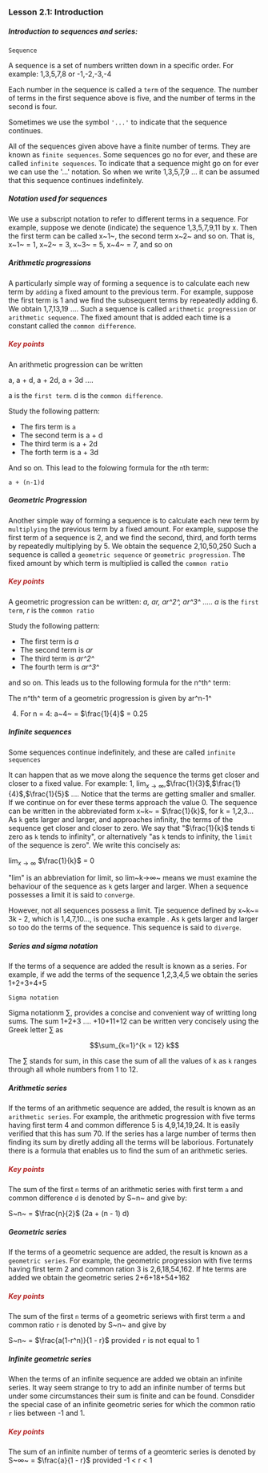 ### Lesson 2.1: Introduction

<h5>Introduction to sequences and series:</h5>

`Sequence`

A sequence is a set of numbers written down in a specific order.
For example:
1,3,5,7,8 or -1,-2,-3,-4

Each number in the sequence is called a `term` of the sequence.
The number of terms in the first sequence above is five, and the number of terms in the second is four.

Sometimes we use the symbol `'...'` to indicate that the sequence continues.

All of the sequences given above have a finite number of terms. They are known as `finite sequences`. Some sequences go no for ever, and these are called `infinite sequences`. To indicate that a sequence might go on for ever we can use the '...' notation. So when we write
1,3,5,7,9 ...
it can be assumed that this sequence continues indefinitely.

<h5>Notation used for sequences</h5>

We use a subscript notation to refer to different terms in a sequence. For example, suppose we denote (indicate) the sequence 1,3,5,7,9,11 by x. Then the first term can be called x~1~, the second term x~2~ and so on.
That is,
x~1~ = 1, x~2~ = 3, x~3~ = 5, x~4~ = 7, and so on

<h5>Arithmetic progressions</h5>

A particularly simple way of forming a sequence is to calculate each new term by `adding` a fixed amount to the previous term. For example, suppose the first term is 1 and we find the subsequent terms by repeatedly adding 6. We obtain
1,7,13,19 ....
Such a sequence is called `arithmetic progression` or `arithmetic sequence`.
The fixed amount that is added each time is a constant called the `common difference`.

<h5 style="color:FireBrick;">Key points</h5>

An arithmetic progression can be written

a, a + d, a + 2d, a + 3d ....

a is the `first term`. d is the `common difference`.

Study the following pattern:

- The firs term is `a`
- The second term is a + d
- The third term is a + 2d
- The forth term is a + 3d

And so on. This lead to the folowing formula for the `n`th term:

`a + (n-1)d`

<h5>Geometric Progression</h5>

Another simple way of forming a sequence is to calculate each new term by `multiplying` the previous term by a fixed amount. For example, suppose the first term of a sequence is 2, and we find the second, third, and forth terms by repeatedly multiplying by 5. We obtain the sequence
2,10,50,250
Such a sequence is called a `geometric sequence` or `geometric progression`.
The fixed amount by which term is multiplied is called the `common ratio`

<h5 style="color:FireBrick;">Key points</h5>

A geometric progression can be written:
_a, ar, ar^2^, ar^3^_ .....
_a_ is the `first term`, _r_ is the `common ratio`

Study the following pattern:

- The first term is _a_
- The second term is _ar_
- The third term is _ar^2^_
- The fourth term is _ar^3^_

and so on. This leads us to the following formula for the n^th^ term:

The n^th^ term of a geometric progression is given by ar^n-1^

4. For n = 4: a~4~ = $\frac{1}{4}$ = 0.25

<h5>Infinite sequences</h5>

Some sequences continue indefinitely, and these are called `infinite sequences`

It can happen that as we move along the sequence the terms get closer and closer to a fixed value.
For example:
1, $\displaystyle{\lim_{x \to \infty}}$,$\frac{1}{3}$,$\frac{1}{4}$,$\frac{1}{5}$ ....
Notice that the terms are getting smaller and smaller. If we continue on for ever these terms approach the value 0.
The sequence can be written in the abbreviated form
x~k~ = $\frac{1}{k}$, for k = 1,2,3...
As `k` gets larger and larger, and approaches infinity, the terms of the sequence get closer and closer to zero.
We say that "$\frac{1}{k}$ tends ti zero as `k` tends to infinity", or alternatively "as `k` tends to infinity, the `limit` of the sequence is zero".
We write this concisely as:

$\displaystyle{\lim_{x \to \infty}}$ $\frac{1}{k}$ = 0

"lim" is an abbreviation for limit, so lim~k->∞~ means we must examine the behaviour of the sequence as `k` gets larger and larger. When a sequence possesses a limit it is said to `converge`.

However, not all sequences possess a limit.
Tje sequence defined by x~k~= 3k - 2, which is 1,4,7,10..., is one sucha example .
As `k` gets larger and larger so too do the terms of the sequence. This sequence is said to `diverge`.

<h5>Series and sigma notation</h5>

If the terms of a sequence are added the result is known as a series.
For example, if we add the terms of the sequence 1,2,3,4,5 we obtain the series 1+2+3+4+5

`Sigma notation`

Sigma notationm $\sum_{}$, provides a concise and convenient way of writting long sums.
The sum 1+2+3 .... +10+11+12
can be written very concisely using the Greek letter $\sum_{}$ as

$$\sum_{k=1}^{k = 12} k$$

The $\sum_{}$ stands for sum, in this case the sum of all the values of `k` as `k` ranges through all whole numbers from 1 to 12.

<h5>Arithmetic series</h5>

If the terms of an arithmetic sequence are added, the result is known as an `arithmetic series`. For example, the arithmetic progression with five terms having first term 4 and common difference 5 is 4,9,14,19,24.
It is easily verified that this has sum 70. If the series has a large number of terms then finding its sum by diretly adding all the terms will be laborious.
Fortunately there is a formula that enables us to find the sum of an arithmetic series.

<h5 style="color:FireBrick;">Key points</h5>

The sum of the first `n` terms of an arithmetic series with first term `a` and common difference `d` is denoted by S~n~ and give by:

S~n~ = $\frac{n}{2}$ (2a + (n - 1) d)

<h5>Geometric series</h5>

If the terms of a geometric sequence are added, the result is known as a `geometric series`.
For example, the geometric progression with five terms having first term 2 and common ration 3 is 2,6,18,54,162.
If hte terms are added we obtain the geometric series 2+6+18+54+162

<h5 style="color:FireBrick;">Key points</h5>

The sum of the first `n` terms of a geometric seriews with first term `a` and common ratio `r` is denoted by S~n~ and give by

S~n~ = $\frac{a(1-r^n)}{1 - r}$ provided `r` is not equal to 1

<h5>Infinite geometric series</h5>

When the terms of an infinite sequence are added we obtain an infinite series. It way seem strange to try to add an infinite number of terms but under some circumstances their sum is finite and can be found.
Consdider the special case of an infinite geometric series for which the common ratio `r` lies between -1 and 1.

<h5 style="color:FireBrick;">Key points</h5>

The sum of an infinite number of terms of a geomteric series is denoted by
S~∞~ = $\frac{a}{1 - r}$ provided -1 < r < 1
